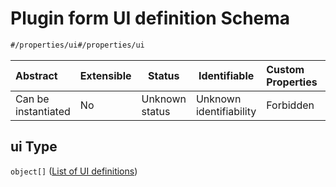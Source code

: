 # Plugin form UI definition Schema

```txt
#/properties/ui#/properties/ui
```




| Abstract            | Extensible | Status         | Identifiable            | Custom Properties | Additional Properties | Access Restrictions | Defined In                                                                  |
| :------------------ | ---------- | -------------- | ----------------------- | :---------------- | --------------------- | ------------------- | --------------------------------------------------------------------------- |
| Can be instantiated | No         | Unknown status | Unknown identifiability | Forbidden         | Allowed               | none                | [wipp-plugin.schema.json\*](wipp-plugin.schema.json "open original schema") |

## ui Type

`object[]` ([List of UI definitions](wipp-plugin-properties-plugin-form-ui-definition-list-of-ui-definitions.md))

